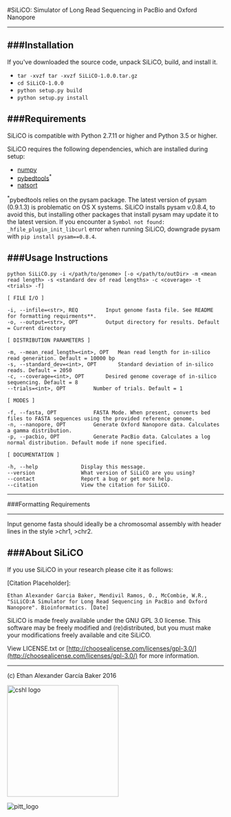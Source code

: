 
#SiLiCO: Simulator of Long Read Sequencing in PacBio and Oxford Nanopore 

---

###Installation
---
If you've downloaded the source code, unpack SiLiCO, build, and install it.

+ `tar -xvzf tar -xvzf SiLiCO-1.0.0.tar.gz`
+ `cd SiLiCO-1.0.0`
+ `python setup.py build`
+ `python setup.py install`

###Requirements
---
SiLiCO is compatible with Python 2.7.11 or higher and Python 3.5 or higher.

SiLiCO requires the following dependencies, which are installed during setup:

+ [numpy](http://www.numpy.org/)
+ [pybedtools](https://pythonhosted.org/pybedtools/)<sup>*</sup>
+ [natsort](http://pythonhosted.org/natsort/)

<sup>*</sup>pybedtools relies on the pysam package. The latest version of pysam (0.9.1.3) is problematic on OS X systems. SiLiCO installs pysam v.0.8.4, to avoid this, but installing other packages that install pysam may update it to the latest version. If you encounter a `Symbol not found: _hfile_plugin_init_libcurl` error when running SiLiCO, downgrade pysam with `pip install pysam==0.8.4`. 




###Usage Instructions
---

```
python SiLiCO.py -i </path/to/genome> [-o </path/to/outDir> -m <mean read length> -s <standard dev of read lengths> -c <coverage> -t <trials> -f]

[ FILE I/O ]

-i, --infile=<str>, REQ			Input genome fasta file. See README for formatting requirments**.
-o, --output=<str>, OPT			Output directory for results. Default = Current directory

[ DISTRIBUTION PARAMETERS ]

-m, --mean_read_length=<int>, OPT	Mean read length for in-silico read generation. Default = 10000 bp
-s, --standard_dev=<int>, OPT		Standard deviation of in-silico reads. Default = 2050
-c, --coverage=<int>, OPT		Desired genome coverage of in-silico sequencing. Default = 8
--trials=<int>, OPT			Number of trials. Default = 1 

[ MODES ] 

-f, --fasta, OPT 			FASTA Mode. When present, converts bed files to FASTA sequences using the provided reference genome.
-n, --nanopore, OPT 		Generate Oxford Nanopore data. Calculates a gamma distribution.
-p, --pacbio, OPT 			Generate PacBio data. Calculates a log normal distribution. Default mode if none specified.

[ DOCUMENTATION ] 

-h, --help				Display this message.
--version				What version of SiLiCO are you using?
--contact				Report a bug or get more help.
--citation				View the citation for SiLiCO.
```
---
###Formatting Requirements

---
Input genome fasta should ideally be a chromosomal assembly with header lines in the style >chr1, >chr2.


###About SiLiCO
---

If you use SiLiCO in your research please cite it as follows: 

[Citation Placeholder]:

`Ethan Alexander Garcia Baker, Mendivil Ramos, O., McCombie, W.R., "SiLiCO:A Simulator for Long Read Sequencing in PacBio and Oxford Nanopore". Bioinformatics. [Date]`

SiLiCO is made freely available under the GNU GPL 3.0 license.
This software may be freely modified and (re)distributed, but you must make your modifications freely available and cite SiLiCO.

View LICENSE.txt or [http://choosealicense.com/licenses/gpl-3.0/](http://choosealicense.com/licenses/gpl-3.0/) for more information.

---

(c) Ethan Alexander García Baker 2016

<img src="https://www.cshl.edu/images/stories/about_us/logos/cshllogo_standard_RGB.png" alt="cshl logo" width="259"> 

![pitt_logo](http://www.communications.pitt.edu/images/shared/pitt.gif)
